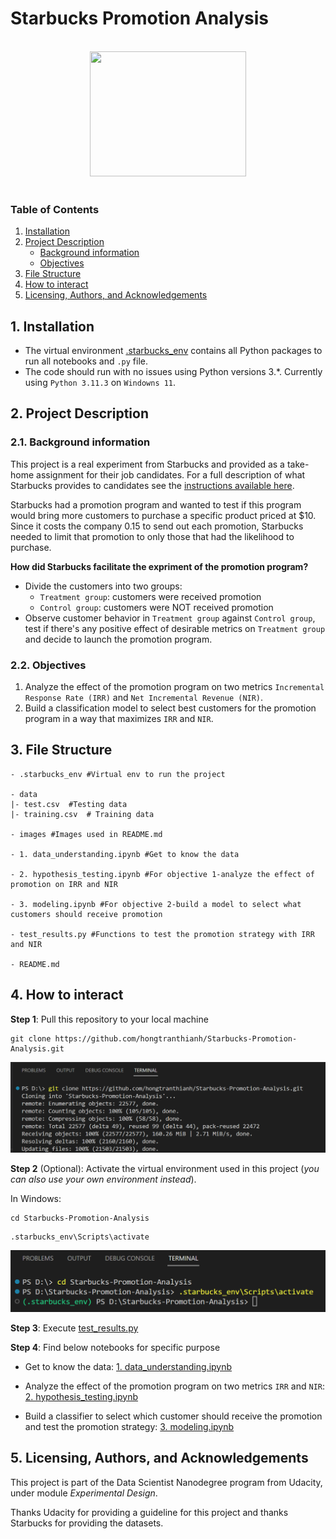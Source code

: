 # Starbucks Promotion Analysis

<br>
<div align="center">
<img src="https://opj.ca/wp-content/uploads/2018/02/New-Starbucks-Logo-1200x969.jpg" width="250" height="200">
</div>
<br>

### Table of Contents

1. [Installation](#installation)
2. [Project Description](#project-description)
    - [Background information](#background-info)
    - [Objectives](#objective)
3. [File Structure](#files)
4. [How to interact](#interact)
5. [Licensing, Authors, and Acknowledgements](#licensing)


## 1. Installation <a name="installation"></a>
* The virtual environment [.starbucks_env](https://github.com/hongtranthianh/Starbucks-Promotion-Analysis/tree/main/.starbucks_env) contains all Python packages to run all notebooks and `.py` file.
* The code should run with no issues using Python versions 3.*. Currently using `Python 3.11.3` on `Windowns 11`.

## 2. Project Description <a name="project-description"></a>

### 2.1. Background information <a name="background-info"></a>
This project is a real experiment from Starbucks and provided as a take-home assignment for their job candidates. For a full description of what Starbucks provides to candidates see the [instructions available here](https://drive.google.com/file/d/18klca9Sef1Rs6q8DW4l7o349r8B70qXM/view).

Starbucks had a promotion program and wanted to test if this program would bring more customers to purchase a specific product priced at $10. Since it costs the company 0.15 to send out each promotion, Starbucks needed to limit that promotion to only those that had the likelihood to purchase.

**How did Starbucks facilitate the expriment of the promotion program?**
- Divide the customers into two groups:
    + `Treatment group`: customers were received promotion
    + `Control group`: customers were NOT received promotion
- Observe customer behavior in `Treatment group` against `Control group`, test if there's any positive effect of desirable metrics on `Treatment group` and decide to launch the promotion program.

### 2.2. Objectives <a name="objective"></a>

1. Analyze the effect of the promotion program on two metrics `Incremental Response Rate (IRR)` and `Net Incremental Revenue (NIR)`.
2. Build a classification model to select best customers for the promotion program in a way that maximizes `IRR` and `NIR`.
## 3. File Structure<a name="files"></a>

```
- .starbucks_env #Virtual env to run the project

- data
|- test.csv  #Testing data
|- training.csv  # Training data

- images #Images used in README.md

- 1. data_understanding.ipynb #Get to know the data

- 2. hypothesis_testing.ipynb #For objective 1-analyze the effect of promotion on IRR and NIR

- 3. modeling.ipynb #For objective 2-build a model to select what customers should receive promotion

- test_results.py #Functions to test the promotion strategy with IRR and NIR

- README.md

```

## 4. How to interact<a name="interact"></a>

**Step 1**: Pull this repository to your local machine
```
git clone https://github.com/hongtranthianh/Starbucks-Promotion-Analysis.git
```

<p ><img src="images/clone-repo.png" alt="image" ></p>

**Step 2** (Optional): Activate the virtual environment used in this project (*you can also use your own environment instead*).

In Windows:

```
cd Starbucks-Promotion-Analysis
```

```
.starbucks_env\Scripts\activate
```

<p ><img src="images/cd-and-activate-venv.png" alt="image" ></p>

**Step 3**: Execute [test_results.py](https://github.com/hongtranthianh/Starbucks-Promotion-Analysis/blob/main/test_results.py)

**Step 4**: Find below notebooks for specific purpose

- Get to know the data: [1. data_understanding.ipynb](https://github.com/hongtranthianh/Starbucks-Promotion-Analysis/blob/main/1.%20data_understanding.ipynb)

- Analyze the effect of the promotion program on two metrics `IRR` and `NIR`: [2. hypothesis_testing.ipynb](https://github.com/hongtranthianh/Starbucks-Promotion-Analysis/blob/main/2.%20hypothesis_testing.ipynb)
    
- Build a classifier to select which customer should receive the promotion and test the promotion strategy: [3. modeling.ipynb](https://github.com/hongtranthianh/Starbucks-Promotion-Analysis/blob/main/3.%20modeling.ipynb)

## 5. Licensing, Authors, and Acknowledgements<a name="licensing"></a>

This project is part of the Data Scientist Nanodegree program from Udacity, under module *Experimental Design*.

Thanks Udacity for providing a guideline for this project and thanks Starbucks for providing the datasets.